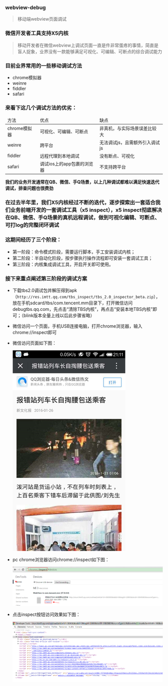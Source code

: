 ### webview-debug

> 移动端webview页面调试

### 微信开发者工具支持X5内核

> 移动开发者在微信webview上调试页面一直是件非常蛋疼的事情，简直是盲人捉象，业界没有一款能够满足可视化、可编辑、可断点的综合调试能力

### 目前业界常用的一些移动调试方法

* chrome模拟器
* weinre
* fiddler
* safari

### 来看下这几个调试方法的优劣：

<table cellpadding="0" cellspacing="0">
    <thead><tr><td>方法</td><td>优点</td><td>缺点</td></tr></thead>
    <tbody>
      <tr><td>chrome模拟器</td><td>可视化、可编辑、可断点</td><td>非真机，与实际场景误差比较大</td></tr>
      <tr><td>weinre</td><td>跨平台</td><td>无法调试js，且需额外引入调试js</td></tr>
      <tr><td>fiddler</td><td>远程代理到本地调试</td><td>没有断点、可视化</td></tr>
      <tr><td>safari</td><td>调试ios上的app包裹的浏览器</td><td>不支持跨平台</td></tr>
    </tbody>
</table>

__我们的业务开发通常在QB、微信、手Q场景，以上几种调试都难以满足快速迭代调试，排查问题也很费劲__

### 在过去半年里，我们X5内核经过不断的迭代，逐步探索出一套适合我们业务前端开发的一套调试工具（x5 inspect），x5 inspect彻底解决在QB、微信、手Q场景的真机远程调试，做到可视化编辑、可断点、可打log的完整闭环调试

### 这期间经历了三个阶段：

* 第一阶段：命令模式阶段，需要运行脚本，手工安装调试内核；
* 第二阶段：半自动化阶段，按步骤执行操作流程即可安装一套调试工具；
* 第三阶段：内核集成调试工具，开启开关即可使用。

### 接下来重点阐述第三阶段的调试方案

* 下载tbs2.0调试包并解压得到apk（`http://res.imtt.qq.com/tbs_inspect/tbs_2.0_inspector_beta.zip`），放在手机sdcard/tbs/com.tencent.mm目录下，打开微信访问debugtbs.qq.com，先点击“清除TBS内核”，再点击“安装本地TBS内核”即可；（blink版本全量上线以后此步骤省略）

* 微信访问一个页面，手机USB连接电脑，打开chrome浏览器，输入chrome://inspect即可

* 微信访问页面如下图：

    ![Alt text](https://raw.githubusercontent.com/zqjflash/webview-debug/master/wx-page.png)

* pc chrome浏览器访问chrome://inspect如下图：

    ![Alt text](https://raw.githubusercontent.com/zqjflash/webview-debug/master/chrome-inspect.png)

* 点击inspect按钮访问效果如下图：

    ![Alt text](https://raw.githubusercontent.com/zqjflash/webview-debug/master/developer-tools.png)

